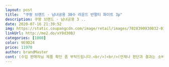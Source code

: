 ```yaml
---
layout: post 
title:  "쿠팡 브랜드 - 남녀공용 30수 라운드 반팔티 화이트 3p" 
description: 쿠팡 브랜드 - 남녀공용 3 ..
date: 2020-07-16 21:39:52 
img: https://static.coupangcdn.com/image/retail/images/7028390930032-016cbfa5-5fa7-4b65-aba1-cd7d2d54861b.jpg 
linkUrl: http://me2.do/xY0d30BJ 
categories: [1008] 
color: 9E9D24 
price: 11970 
author: brandMaster 
cont: (수입 판매자님 제품 확인 좀 부탁드립니다.<br/>)<br/>(언제나 판단과 결과는 소비자 몫이죠.<br/> 그래서, 잘 챙겨보고 결정해야죠.<br/>)<br/>(정말 쿠팡 로켓배송은 리스펙! )<br/> 전 L사이즈를 입어봤기에 s 사이즈로<br/>7/10  전 흰색 세장 더 주문 했어요 블랙도 이뿌지만<br/>앞전 후기는 남동생 신체사이즈로 정정했어요<br/>제 남동생은 면티 잘못 구매 했을땐 가슴 부분이 튀어 나와보인다고  그래서 제가 올리브영에서 매너밴드 사다주고 그런적 있어요<br/>100% 면인데 30수라 그런지 실크 느낌 마냥<br/>20수,30수는 실의 두께라고 보심 되여<br/>20수는  도톰하고 질기지만 촉감은 다소 뻣뻣해요<br/>4중  골지 넥라인이라 하는군여<br/>70마넌 고가 면티를 입어도 날틱하게 보이는 사람도 있고<br/>s라도 좀 낙낙하실 거에요<br/> 배송 2020년 6월 20일 새벽<br/> 주문 2020년 6월 19일 저녁<br/> 
---
```

 